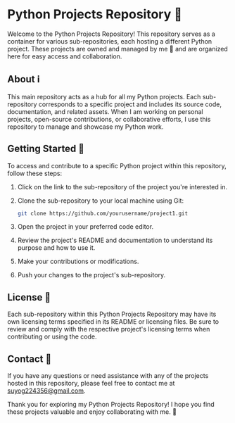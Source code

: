 # Python Projects Repository 🐍

Welcome to the Python Projects Repository! This repository serves as a container for various sub-repositories, each hosting a different Python project. These projects are owned and managed by me  👋 and are organized here for easy access and collaboration.

## About ℹ️

This main repository acts as a hub for all my Python projects. Each sub-repository corresponds to a specific project and includes its source code, documentation, and related assets. When I am working on personal projects, open-source contributions, or collaborative efforts, I use this repository to manage and showcase my Python work.

## Getting Started 🚀

To access and contribute to a specific Python project within this repository, follow these steps:

1. Click on the link to the sub-repository of the project you're interested in.

2. Clone the sub-repository to your local machine using Git:

   ```bash
   git clone https://github.com/yourusername/project1.git
    ```
3. Open the project in your preferred code editor.

4. Review the project's README and documentation to understand its purpose and how to use it.

5. Make your contributions or modifications.

6. Push your changes to the project's sub-repository.

## License  📝
Each sub-repository within this Python Projects Repository may have its own licensing terms specified in its README or licensing files. Be sure to review and comply with the respective project's licensing terms when contributing or using the code.

## Contact 📧
If you have any questions or need assistance with any of the projects hosted in this repository, please feel free to contact me at suyog224356@gmail.com.

Thank you for exploring my Python Projects Repository! I hope you find these projects valuable and enjoy collaborating with me. 🎉
